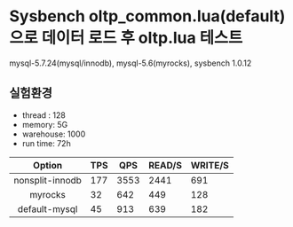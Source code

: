 # Sysbench oltp_common.lua(default)으로 데이터 로드 후 oltp.lua 테스트 

mysql-5.7.24(mysql/innodb), mysql-5.6(myrocks), sysbench 1.0.12

## 실험환경
- thread : 128
- memory: 5G
- warehouse: 1000
- run time: 72h


| Option   |  TPS | QPS |READ/S | WRITE/S  |
|:----------:|-------------|-------------|-------------|-------------|
|nonsplit-innodb| 177 | 3553| 2441 | 691 | 
|myrocks| 32 |   642 | 449  | 128  | 
|default-mysql| 45 |  913 | 639  | 182  |


